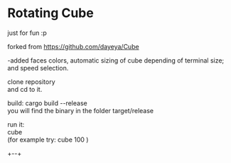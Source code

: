 # Rotating Cube
just for fun :p

forked from https://github.com/dayeya/Cube

-added faces colors, automatic sizing of cube depending of terminal size;  and speed selection.

clone repository  
and cd to it.  
  
build: cargo build --release  
you will find the binary in the folder target/release  
  
run it:  
cube <speed>  
(for example try: cube 100 )  
  
+--+


